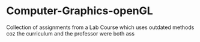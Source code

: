 # Computer-Graphics-openGL
Collection of assignments from a Lab Course which uses outdated methods coz the curriculum and the professor were both ass
